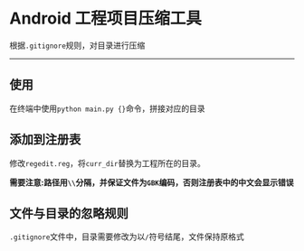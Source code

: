 # Android 工程项目压缩工具

根据`.gitignore`规则，对目录进行压缩

---

## 使用

在终端中使用`python main.py {}`命令，拼接对应的目录

## 添加到注册表

修改`regedit.reg`，将`curr_dir`替换为工程所在的目录。

**需要注意:路径用`\\`分隔，并保证文件为`GBK`编码，否则注册表中的中文会显示错误**

## 文件与目录的忽略规则

`.gitignore`文件中，目录需要修改为以`/`符号结尾，文件保持原格式